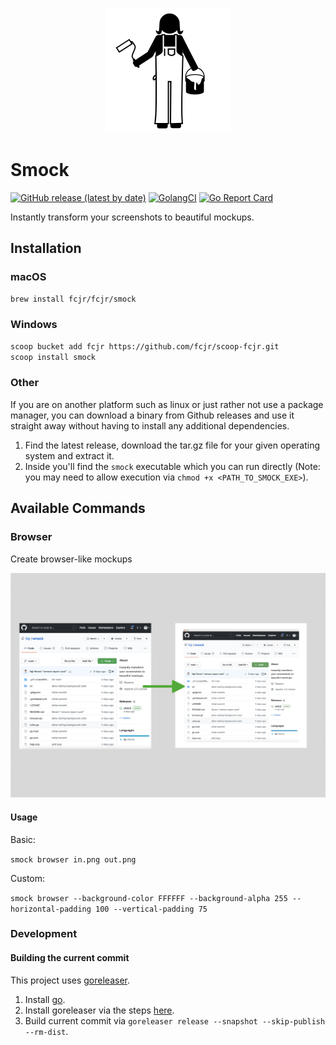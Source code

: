 
<p align="center">
<img src="img/logo.svg" alt="Smock Logo">
</p>

# Smock

[![GitHub release (latest by date)][release-img]][release]
[![GolangCI][golangci-lint-img]][golangci-lint]
[![Go Report Card][report-card-img]][report-card]

Instantly transform your screenshots to beautiful mockups.

## Installation

### macOS

```sh
brew install fcjr/fcjr/smock
```

### Windows

```sh
scoop bucket add fcjr https://github.com/fcjr/scoop-fcjr.git
scoop install smock
```

### Other

If you are on another platform such as linux or just rather not use a package manager, you can download a binary from Github releases and use it straight away without having to install any additional dependencies.

1) Find the latest release, download the tar.gz file for your given operating system and extract it.
2) Inside you'll find the `smock` executable which you can run directly (Note: you may need to allow execution via `chmod +x <PATH_TO_SMOCK_EXE>`).

## Available Commands

### Browser

Create browser-like mockups
<p align="center">
<img src="img/browser.png" alt="Browser Command Example">
</p>

#### Usage
Basic:

`smock browser in.png out.png`

Custom:

`smock browser --background-color FFFFFF --background-alpha 255 --horizontal-padding 100 --vertical-padding 75`

### Development

#### Building the current commit

This project uses [goreleaser](https://github.com/goreleaser/goreleaser/).

 1) Install [go](https://golang.org/doc/install).
 2) Install goreleaser via the steps [here](https://goreleaser.com/install/).
 3) Build current commit via `goreleaser release --snapshot --skip-publish --rm-dist`.

[release-img]: https://img.shields.io/github/v/release/fcjr/smock
[release]: https://github.com/fcjr/smock/releases
[golangci-lint-img]: https://github.com/fcjr/smock/workflows/go-lint/badge.svg
[golangci-lint]: https://github.com/fcjr/smock/actions?query=workflow%3Ago-lint
[report-card-img]: https://goreportcard.com/badge/github.com/fcjr/smock
[report-card]: https://goreportcard.com/report/github.com/fcjr/smock
